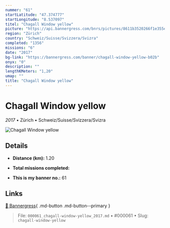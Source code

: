```yaml
---
nummer: "61"
startLatitude: "47.374777"
startLongitude: "8.537097"
titel: "Chagall Window yellow"
picture: "https://api.bannergress.com/bnrs/pictures/8611b3520266f1e355ead4be0fa96bec"
region: "Zürich"
country: "Schweiz/Suisse/Svizzera/Svizra"
completed: "1356"
missions: "6"
date: "2017"
bg-link: "https://bannergress.com/banner/chagall-window-yellow-b02b"
onyx: "0"
description: ""
lengthKMeters: "1,20"
umap: ""
title: "Chagall Window yellow"
---
```

# Chagall Window yellow

*2017* • Zürich • Schweiz/Suisse/Svizzera/Svizra

![Chagall Window yellow](https://api.bannergress.com/bnrs/pictures/8611b3520266f1e355ead4be0fa96bec)

## Details
- **Distance (km):** 1.20

- **Total missions completed:** 
- **This is my banner no.:** 61




## Links
[🔗 Bannergress](https://bannergress.com/banner/chagall-window-yellow-b02b){ .md-button .md-button--primary }



> File: `000061_chagall-window-yellow_2017.md` • #000061 • Slug: `chagall-window-yellow`
